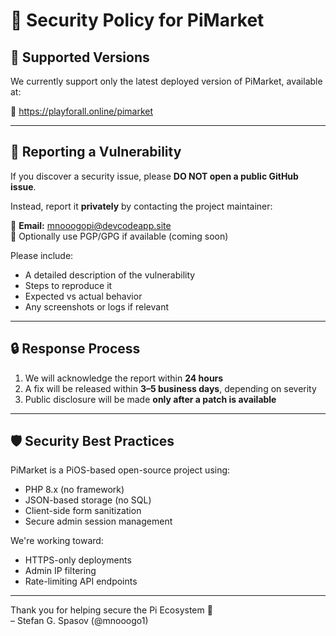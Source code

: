 # 🔐 Security Policy for PiMarket

## 📅 Supported Versions

We currently support only the latest deployed version of PiMarket, available at:

🔗 https://playforall.online/pimarket

---

## 📣 Reporting a Vulnerability

If you discover a security issue, please **DO NOT open a public GitHub issue**.

Instead, report it **privately** by contacting the project maintainer:

📧 **Email:** mnooogopi@devcodeapp.site  
🔐 Optionally use PGP/GPG if available (coming soon)

Please include:
- A detailed description of the vulnerability
- Steps to reproduce it
- Expected vs actual behavior
- Any screenshots or logs if relevant

---

## 🔒 Response Process

1. We will acknowledge the report within **24 hours**
2. A fix will be released within **3–5 business days**, depending on severity
3. Public disclosure will be made **only after a patch is available**

---

## 🛡️ Security Best Practices

PiMarket is a PiOS-based open-source project using:
- PHP 8.x (no framework)
- JSON-based storage (no SQL)
- Client-side form sanitization
- Secure admin session management

We're working toward:
- HTTPS-only deployments
- Admin IP filtering
- Rate-limiting API endpoints

---

Thank you for helping secure the Pi Ecosystem 🙏  
– Stefan G. Spasov (@mnooogo1)
